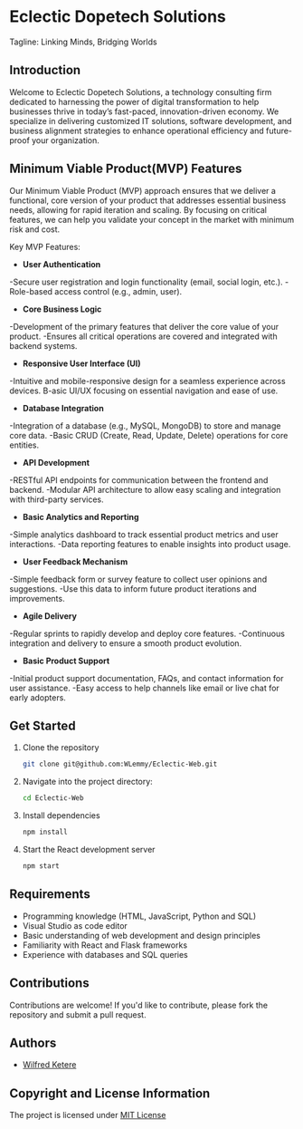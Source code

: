 # Eclectic Dopetech Solutions
Tagline: Linking Minds, Bridging Worlds
## Introduction
Welcome to Eclectic Dopetech Solutions, a technology consulting firm dedicated to harnessing the power of digital transformation to help businesses thrive in today’s fast-paced, innovation-driven economy. We specialize in delivering customized IT solutions, software development, and business alignment strategies to enhance operational efficiency and future-proof your organization.
## Minimum Viable Product(MVP) Features
Our Minimum Viable Product (MVP) approach ensures that we deliver a functional, core version of your product that addresses essential business needs, allowing for rapid iteration and scaling. By focusing on critical features, we can help you validate your concept in the market with minimum risk and cost.

Key MVP Features:
- **User Authentication**

-Secure user registration and login functionality (email, social login, etc.).
-Role-based access control (e.g., admin, user).
- **Core Business Logic**

-Development of the primary features that deliver the core value of your product.
-Ensures all critical operations are covered and integrated with backend systems.
- **Responsive User Interface (UI)**

-Intuitive and mobile-responsive design for a seamless experience across devices.
B-asic UI/UX focusing on essential navigation and ease of use.
- **Database Integration**

-Integration of a database (e.g., MySQL, MongoDB) to store and manage core data.
-Basic CRUD (Create, Read, Update, Delete) operations for core entities.
- **API Development**

-RESTful API endpoints for communication between the frontend and backend.
-Modular API architecture to allow easy scaling and integration with third-party services.
- **Basic Analytics and Reporting**

-Simple analytics dashboard to track essential product metrics and user interactions.
-Data reporting features to enable insights into product usage.
- **User Feedback Mechanism**

-Simple feedback form or survey feature to collect user opinions and suggestions.
-Use this data to inform future product iterations and improvements.
- **Agile Delivery**

-Regular sprints to rapidly develop and deploy core features.
-Continuous integration and delivery to ensure a smooth product evolution.
- **Basic Product Support**

-Initial product support documentation, FAQs, and contact information for user assistance.
-Easy access to help channels like email or live chat for early adopters.
## Get Started
1. Clone the repository
    ```bash
    git clone git@github.com:WLemmy/Eclectic-Web.git
    ```
2. Navigate into the project directory:
    ```bash
    cd Eclectic-Web
    ```
3. Install dependencies
    ```bash
    npm install
    ```
4. Start the React development server
    ```bash
    npm start
    ```
## Requirements
- Programming knowledge (HTML, JavaScript, Python and SQL)
- Visual Studio as code editor
- Basic understanding of web development and design principles
- Familiarity with React and Flask frameworks
- Experience with databases and SQL queries
  
## Contributions

Contributions are welcome! If you'd like to contribute, please fork the repository and submit a pull request.

## Authors
- [Wilfred Ketere](https://github.com/WLemmy)
## Copyright and License Information
The project is licensed under [MIT License](LICENSE)